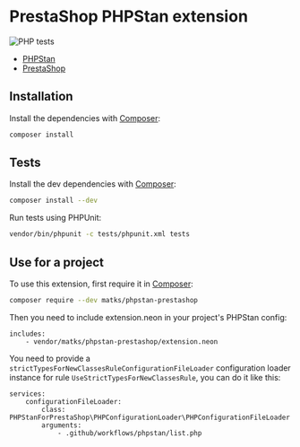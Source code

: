 # PrestaShop PHPStan extension

![PHP tests](https://github.com/matks/phpstan-prestashop/workflows/PHP%20tests/badge.svg)

* [PHPStan](https://phpstan.org/)
* [PrestaShop](https://github.com/prestashop/prestashop)

## Installation

Install the dependencies with [Composer](https://getcomposer.org/):
```bash
composer install
```

## Tests

Install the dev dependencies with [Composer](https://getcomposer.org/):
```bash
composer install --dev
```

Run tests using PHPUnit:
```bash
vendor/bin/phpunit -c tests/phpunit.xml tests
```

## Use for a project

To use this extension, first require it in [Composer](https://getcomposer.org/):

```bash
composer require --dev matks/phpstan-prestashop
```

Then you need to include extension.neon in your project's PHPStan config:

```neon
includes:
    - vendor/matks/phpstan-prestashop/extension.neon
```

You need to provide a `strictTypesForNewClassesRuleConfigurationFileLoader` configuration loader instance for rule `UseStrictTypesForNewClassesRule`, you can do it like this:

```neon
services:
	configurationFileLoader:
		class: PHPStanForPrestaShop\PHPConfigurationLoader\PHPConfigurationFileLoader
		arguments:
			- .github/workflows/phpstan/list.php
```

